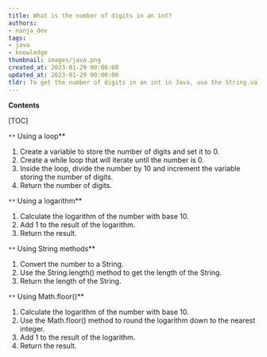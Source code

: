 ```yaml
---
title: What is the number of digits in an int?
authors:
- nanja_dev
tags:
- java
- knowledge
thumbnail: images/java.png
created_at: 2023-01-29 00:00:00
updated_at: 2023-01-29 00:00:00
tldr: To get the number of digits in an int in Java, use the String.valueOf() method and the length() method.
---
```


**Contents**

[TOC]

`**` Using a loop**

1. Create a variable to store the number of digits and set it to 0.
2. Create a while loop that will iterate until the number is 0.
3. Inside the loop, divide the number by 10 and increment the variable storing the number of digits.
4. Return the number of digits.

`**` Using a logarithm**

1. Calculate the logarithm of the number with base 10.
2. Add 1 to the result of the logarithm.
3. Return the result.

`**` Using String methods**

1. Convert the number to a String.
2. Use the String.length() method to get the length of the String.
3. Return the length of the String.

`**` Using Math.floor()**

1. Calculate the logarithm of the number with base 10.
2. Use the Math.floor() method to round the logarithm down to the nearest integer.
3. Add 1 to the result of the logarithm.
4. Return the result.
